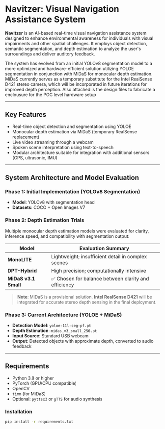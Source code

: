 # Navitzer: Visual Navigation Assistance System

**Navitzer** is an AI-based real-time visual navigation assistance system designed to enhance environmental awareness for individuals with visual impairments and other spatial challenges. It employs object detection, semantic segmentation, and depth estimation to analyze the user's surroundings and deliver auditory feedback. 

The system has evolved from an initial YOLOv8 segmentation model to a more optimized and hardware-efficient solution utilizing YOLOE segmentation in conjunction with MiDaS for monocular depth estimation. MiDaS currently serves as a temporary substitute for the Intel RealSense D421 stereo camera, which will be incorporated in future iterations for improved depth perception. Also attached is the design files to fabricate a enclousure for the POC level hardware setup

---

## Key Features

- Real-time object detection and segmentation using YOLOE
- Monocular depth estimation via MiDaS (temporary RealSense replacement)
- Live video streaming through a webcam
- Spoken scene interpretation using text-to-speech
- Modular architecture suitable for integration with additional sensors (GPS, ultrasonic, IMU)

---

## System Architecture and Model Evaluation

### Phase 1: Initial Implementation (YOLOv8 Segmentation)

- **Model**: YOLOv8 with segmentation head  
- **Datasets**: COCO + Open Images V7  


### Phase 2: Depth Estimation Trials

Multiple monocular depth estimation models were evaluated for clarity, inference speed, and compatibility with segmentation output:

| Model         | Evaluation Summary                                     |
|---------------|--------------------------------------------------------|
| **MonoLITE**    | Lightweight; insufficient detail in complex scenes    |
| **DPT-Hybrid**  | High precision; computationally intensive             |
| **MiDaS v3.1 Small** | ✅ Chosen for balance between clarity and efficiency |

> **Note**: MiDaS is a provisional solution. **Intel RealSense D421** will be integrated for accurate stereo depth sensing in the final deployment.

### Phase 3: Current Architecture (YOLOE + MiDaS)

- **Detection Model**: `yoloe-11l-seg-pf.pt`
- **Depth Estimation**: `midas_v3_small_256.pt`
- **Input Source**: Standard USB webcam
- **Output**: Detected objects with approximate depth, converted to audio feedback

---

## Requirements

- Python 3.8 or higher
- PyTorch (GPU/CPU compatible)
- OpenCV
- `timm` (for MiDaS)
- Optional: `pyttsx3` or `gTTS` for audio synthesis

### Installation

```bash
pip install -r requirements.txt
